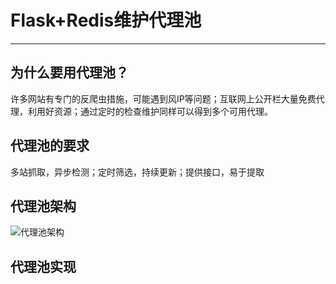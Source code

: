 # Flask+Redis维护代理池

---

## 为什么要用代理池？

许多网站有专门的反爬虫措施，可能遇到风IP等问题；互联网上公开栏大量免费代理，利用好资源；通过定时的检查维护同样可以得到多个可用代理。

## 代理池的要求

多站抓取，异步检测；定时筛选，持续更新；提供接口，易于提取

## 代理池架构

![代理池架构](D:\repository\PythonNotes\images\代理池架构.png)

## 代理池实现




